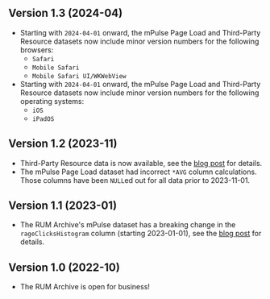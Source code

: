 ## Version 1.3 (2024-04)

* Starting with `2024-04-01` onward, the mPulse Page Load and Third-Party Resource datasets now include minor version numbers for the following browsers:
  * `Safari`
  * `Mobile Safari`
  * `Mobile Safari UI/WKWebView`
* Starting with `2024-04-01` onward, the mPulse Page Load and Third-Party Resource datasets now include minor version numbers for the following operating systems:
  * `iOS`
  * `iPadOS`

## Version 1.2 (2023-11)

* Third-Party Resource data is now available, see the [blog post](/blog/2023-11-01-rum-archive-third-party-resource-data) for details.
* The mPulse Page Load dataset had incorrect `*AVG` column calculations.  Those columns have been `NULL`ed out for all data prior to 2023-11-01.

## Version 1.1 (2023-01)

* The RUM Archive's mPulse dataset has a breaking change in the `rageClicksHistogram` column (starting 2023-01-01), see the [blog post](/blog/2023-03-16-mpulse-january-data-rage-clicks-change) for details.

## Version 1.0 (2022-10)

* The RUM Archive is open for business!
